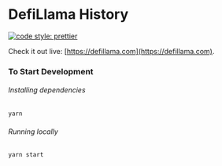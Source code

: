 # DefiLlama History


[![code style: prettier](https://img.shields.io/badge/code_style-prettier-ff69b4.svg?style=flat-square)](https://github.com/prettier/prettier)


Check it out live: [https://defillama.com](https://defillama.com).

### To Start Development

###### Installing dependencies

```bash
yarn
```

###### Running locally

```bash
yarn start
```
